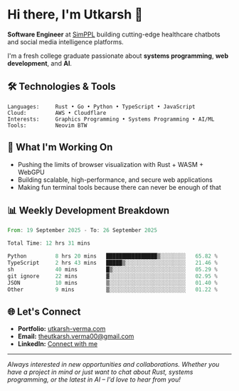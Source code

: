 # Hi there, I'm Utkarsh 👋

**Software Engineer** at [SimPPL](https://simppl.org) building cutting-edge healthcare chatbots and social media intelligence platforms.

I'm a fresh college graduate passionate about **systems programming**, **web development**, and **AI**.

## 🛠️ Technologies & Tools

```
Languages:     Rust • Go • Python • TypeScript • JavaScript
Cloud:         AWS • Cloudflare
Interests:     Graphics Programming • Systems Programming • AI/ML
Tools:         Neovim BTW
```

## 🚀 What I'm Working On

- Pushing the limits of browser visualization with Rust + WASM + WebGPU
- Building scalable, high-performance, and secure web applications
- Making fun terminal tools because there can never be enough of that

## 📊 Weekly Development Breakdown

<!--START_SECTION:waka-->

```rust
From: 19 September 2025 - To: 26 September 2025

Total Time: 12 hrs 31 mins

Python         8 hrs 20 mins   ████████████████▒░░░░░░░░   65.82 %
TypeScript     2 hrs 43 mins   █████▒░░░░░░░░░░░░░░░░░░░   21.46 %
sh             40 mins         █▒░░░░░░░░░░░░░░░░░░░░░░░   05.29 %
git ignore     22 mins         ▓░░░░░░░░░░░░░░░░░░░░░░░░   02.95 %
JSON           10 mins         ▒░░░░░░░░░░░░░░░░░░░░░░░░   01.40 %
Other          9 mins          ▒░░░░░░░░░░░░░░░░░░░░░░░░   01.22 %
```

<!--END_SECTION:waka-->

## 🌐 Let's Connect

- **Portfolio:** [utkarsh-verma.com](https://utkarsh-verma.com)
- **Email:** theutkarsh.verma00@gmail.com
- **LinkedIn:** [Connect with me](https://linkedin.com/in/utkarsh-verm4)

---

*Always interested in new opportunities and collaborations. Whether you have a project in mind or just want to chat about Rust, systems programming, or the latest in AI – I'd love to hear from you!*
